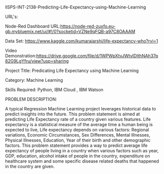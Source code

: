 llSPS-INT-2138-Predicting-Life-Expectancy-using-Machine-Learning

URL's:
 
Node-Red Dashboard URL:https://node-red-zuxfo.eu-gb.mybluemix.net/ui/#!/0?socketid=VZNe9qFQB-a97C8OAAAM

Data Set: https://www.kaggle.com/kumarajarshi/life-expectancy-who?rvi=1

Video Demonstration:https://drive.google.com/file/d/1WPWpXtvJWtvlDIthNAh37p82G9LgYfru/view?usp=sharing

Project Title: Predicating Life Expectancy using Machine Learning

Category: Machine Learning

Skills Required: Python, IBM Cloud , IBM Watson

PROBLEM DESCRIPTION:

A typical Regression Machine Learning project leverages historical data to predict insights into the future. This problem statement is aimed at predicting Life Expectancy rate of a country given various features.
Life expectancy is a statistical measure of the average time a human being is expected to live, Life expectancy depends on various factors: Regional variations, Economic Circumstances, Sex Differences, Mental Illnesses, Physical Illnesses, Education, 
Year of their birth and other demographic factors. This problem statement provides a way to predict average life expectancy of people living in a country when various factors such as year, GDP, education,  alcohol  intake  of  people   in  the  country, expenditure on healthcare system and some specific disease related deaths that happened in the country are given.
